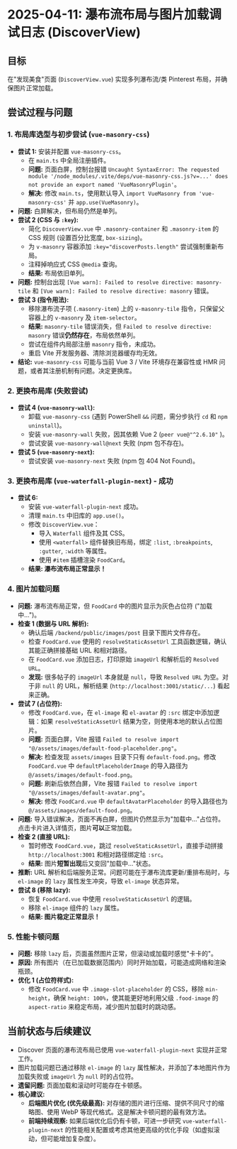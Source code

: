 # 2025-04-11: 瀑布流布局与图片加载调试日志 (DiscoverView)

## 目标

在"发现美食"页面 (`DiscoverView.vue`) 实现多列瀑布流/类 Pinterest 布局，并确保图片正常加载。

## 尝试过程与问题

### 1. 布局库选型与初步尝试 (`vue-masonry-css`)

*   **尝试 1:** 安装并配置 `vue-masonry-css`。
    *   在 `main.ts` 中全局注册插件。
    *   **问题:** 页面白屏，控制台报错 `Uncaught SyntaxError: The requested module '/node_modules/.vite/deps/vue-masonry-css.js?v=...' does not provide an export named 'VueMasonryPlugin'`。
    *   **解决:** 修改 `main.ts`，使用默认导入 `import VueMasonry from 'vue-masonry-css'` 并 `app.use(VueMasonry)`。
*   **问题:** 白屏解决，但布局仍然是单列。
*   **尝试 2 (CSS 与 `:key`):**
    *   简化 `DiscoverView.vue` 中 `.masonry-container` 和 `.masonry-item` 的 CSS 规则 (设置百分比宽度, `box-sizing`)。
    *   为 `v-masonry` 容器添加 `:key="discoverPosts.length"` 尝试强制重新布局。
    *   注释掉响应式 CSS `@media` 查询。
    *   **结果:** 布局依旧单列。
*   **问题:** 控制台出现 `[Vue warn]: Failed to resolve directive: masonry-tile` 和 `[Vue warn]: Failed to resolve directive: masonry` 错误。
*   **尝试 3 (指令用法):**
    *   移除瀑布流子项 (`.masonry-item`) 上的 `v-masonry-tile` 指令，只保留父容器上的 `v-masonry` 及 `item-selector`。
    *   **结果:** `masonry-tile` 错误消失，但 `Failed to resolve directive: masonry` 错误**仍然存在**，布局依然单列。
    *   尝试在组件内局部注册 `masonry` 指令，未成功。
    *   重启 Vite 开发服务器、清除浏览器缓存均无效。
*   **结论:** `vue-masonry-css` 可能与当前 Vue 3 / Vite 环境存在兼容性或 HMR 问题，或者其注册机制有问题。决定更换库。

### 2. 更换布局库 (失败尝试)

*   **尝试 4 (`vue-masonry-wall`):**
    *   卸载 `vue-masonry-css` (遇到 PowerShell `&&` 问题，需分步执行 `cd` 和 `npm uninstall`)。
    *   安装 `vue-masonry-wall` 失败，因其依赖 Vue 2 (`peer vue@"^2.6.10"` )。
    *   尝试安装 `vue-masonry-wall@next` 失败 (npm 包不存在)。
*   **尝试 5 (`vue-masonry-next`):**
    *   尝试安装 `vue-masonry-next` 失败 (npm 包 404 Not Found)。

### 3. 更换布局库 (`vue-waterfall-plugin-next`) - 成功

*   **尝试 6:**
    *   安装 `vue-waterfall-plugin-next` 成功。
    *   清理 `main.ts` 中旧库的 `app.use()`。
    *   修改 `DiscoverView.vue`：
        *   导入 `Waterfall` 组件及其 CSS。
        *   使用 `<waterfall>` 组件替换旧布局，绑定 `:list`, `:breakpoints`, `:gutter`, `:width` 等属性。
        *   使用 `#item` 插槽渲染 `FoodCard`。
    *   **结果: 瀑布流布局正常显示！**

### 4. 图片加载问题

*   **问题:** 瀑布流布局正常，但 `FoodCard` 中的图片显示为灰色占位符 ("加载中...")。
*   **检查 1 (数据与 URL 解析):**
    *   确认后端 `/backend/public/images/post` 目录下图片文件存在。
    *   检查 `FoodCard.vue` 使用的 `resolveStaticAssetUrl` 工具函数逻辑，确认其能正确拼接基础 URL 和相对路径。
    *   在 `FoodCard.vue` 添加日志，打印原始 `imageUrl` 和解析后的 `Resolved URL`。
    *   **发现:** 很多帖子的 `imageUrl` 本身就是 `null`，导致 `Resolved URL` 为空。对于非 `null` 的 URL，解析结果 (`http://localhost:3001/static/...`) 看起来正确。
*   **尝试 7 (占位符):**
    *   修改 `FoodCard.vue`，在 `el-image` 和 `el-avatar` 的 `:src` 绑定中添加逻辑：如果 `resolveStaticAssetUrl` 结果为空，则使用本地的默认占位图片。
    *   **问题:** 页面白屏，Vite 报错 `Failed to resolve import "@/assets/images/default-food-placeholder.png"`。
    *   **解决:** 检查发现 `assets/images` 目录下只有 `default-food.png`。修改 `FoodCard.vue` 中 `defaultPlaceholderImage` 的导入路径为 `@/assets/images/default-food.png`。
    *   **问题:** 刷新后依然白屏，Vite 报错 `Failed to resolve import "@/assets/images/default-avatar.png"`。
    *   **解决:** 修改 `FoodCard.vue` 中 `defaultAvatarPlaceholder` 的导入路径也为 `@/assets/images/default-food.png`。
*   **问题:** 导入错误解决，页面不再白屏，但图片仍然显示为"加载中..."占位符。点击卡片进入详情页，图片**可以**正常加载。
*   **检查 2 (直接 URL):**
    *   暂时修改 `FoodCard.vue`，跳过 `resolveStaticAssetUrl`，直接手动拼接 `http://localhost:3001` 和相对路径绑定给 `:src`。
    *   **结果:** 图片**短暂出现**后又变回"加载中..."状态。
*   **推断:** URL 解析和后端服务正常。问题可能在于瀑布流库更新/重排布局时，与 `el-image` 的 `lazy` 属性发生冲突，导致 `el-image` 状态异常。
*   **尝试 8 (移除 lazy):**
    *   恢复 `FoodCard.vue` 中使用 `resolveStaticAssetUrl` 的逻辑。
    *   移除 `el-image` 组件的 `lazy` 属性。
    *   **结果: 图片稳定正常显示！**

### 5. 性能卡顿问题

*   **问题:** 移除 `lazy` 后，页面虽然图片正常，但滚动或加载时感觉"卡卡的"。
*   **原因:** 所有图片（在已加载数据范围内）同时开始加载，可能造成网络和渲染瓶颈。
*   **优化 1 (占位符样式):**
    *   修改 `FoodCard.vue` 中 `.image-slot-placeholder` 的 CSS，移除 `min-height`，确保 `height: 100%`，使其能更好地利用父级 `.food-image` 的 `aspect-ratio` 来稳定布局，减少图片加载时的跳动感。

## 当前状态与后续建议

*   Discover 页面的瀑布流布局已使用 `vue-waterfall-plugin-next` 实现并正常工作。
*   图片加载问题已通过移除 `el-image` 的 `lazy` 属性解决，并添加了本地图片作为加载失败或 `imageUrl` 为 `null` 时的占位符。
*   **遗留问题:** 页面加载和滚动时可能存在卡顿感。
*   **核心建议:**
    *   **后端图片优化 (优先级最高):** 对存储的图片进行压缩、提供不同尺寸的缩略图、使用 WebP 等现代格式。这是解决卡顿问题的最有效方法。
    *   **前端持续观察:** 如果后端优化后仍有卡顿，可进一步研究 `vue-waterfall-plugin-next` 的性能相关配置或考虑其他更高级的优化手段（如虚拟滚动，但可能增加复杂度）。
